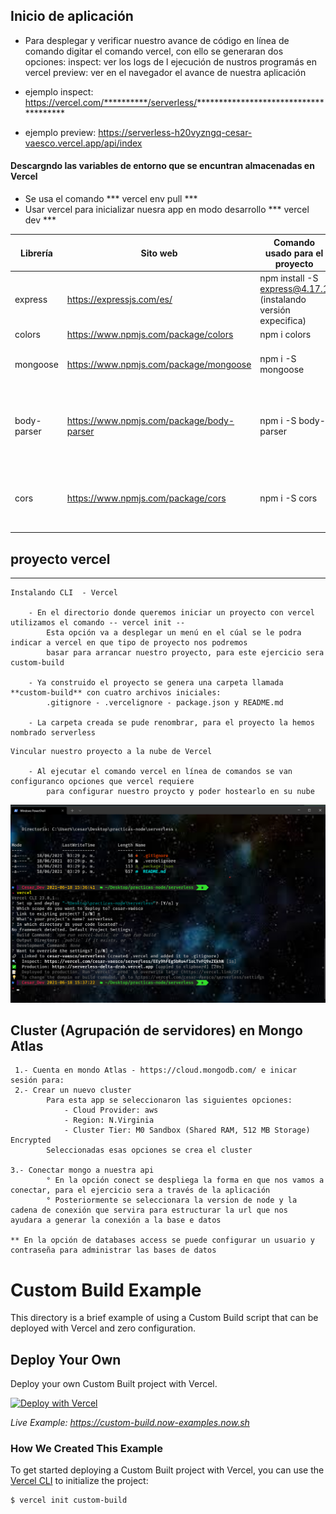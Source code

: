 ## Inicio de aplicación

- Para desplegar y verificar nuestro avance de código en línea de comando digitar el comando vercel,
  con ello se generaran dos opciones:
  inspect: ver los logs de l ejecución de nustros programás en vercel
  preview: ver en el navegador el avance de nuestra aplicación

- ejemplo inspect: https://vercel.com/**********/serverless/**************************************
- ejemplo preview: https://serverless-h20vyzngq-cesar-vaesco.vercel.app/api/index

#### Descargndo las variables de entorno que se encuntran almacenadas en Vercel

- Se usa el comando  *** vercel env pull ***
- Usar vercel para inicializar nuesra app en modo desarrollo  *** vercel dev ***

| Librería | Sito web | Comando usado para el proyecto | Funcionalidad |
|---|---|---|---|
| express  | https://expressjs.com/es/  | npm install -S express@4.17.1  (instalando versión expecifica)| **** |
| colors  | https://www.npmjs.com/package/colors  | npm i colors| **** |
| mongoose | https://www.npmjs.com/package/mongoose | npm i -S mongoose | Librería que permite la conexión a mongoDB|
| body-parser |https://www.npmjs.com/package/body-parser |  npm i -S body-parser | recoge las peticiones que se hagan del servidor y trasforma las peticiones en formato **json** |
| cors | https://www.npmjs.com/package/cors| npm i -S cors | librería que permite habilitar las peticiones desde url distintas |



## proyecto vercel
****
```
Instalando CLI  - Vercel

    - En el directorio donde queremos iniciar un proyecto con vercel utilizamos el comando -- vercel init --
        Esta opción va a desplegar un menú en el cúal se le podra indicar a vercel en que tipo de proyecto nos podremos
        basar para arrancar nuestro proyecto, para este ejercicio sera custom-build

    - Ya construido el proyecto se genera una carpeta llamada **custom-build** con cuatro archivos iniciales:
        .gitignore - .vercelignore - package.json y README.md

    - La carpeta creada se pude renombrar, para el proyecto la hemos nombrado serverless

```

```
Vincular nuestro proyecto a la nube de Vercel

    - Al ejecutar el comando vercel en línea de comandos se van configuranco opciones que vercel requiere
        para configurar nuestro proycto y poder hostearlo en su nube

```
![Vercel configuración](img/inicializar_vercel.png)


## Cluster (Agrupación de servidores) en Mongo Atlas
```
 1.- Cuenta en mondo Atlas - https://cloud.mongodb.com/ e inicar sesión para:
 2.- Crear un nuevo cluster
        Para esta app se seleccionaron las siguientes opciones:
            - Cloud Provider: aws
            - Region: N.Virginia
            - Cluster Tier: M0 Sandbox (Shared RAM, 512 MB Storage) Encrypted
        Seleccionadas esas opciones se crea el cluster

3.- Conectar mongo a nuestra api
        ° En la opción conect se despliega la forma en que nos vamos a conectar, para el ejercicio sera a través de la aplicación
        ° Posteriormente se seleccionara la version de node y la cadena de conexión que servira para estructurar la url que nos     ayudara a generar la conexión a la base e datos

** En la opción de databases access se puede configurar un usuario y contraseña para administrar las bases de datos

```



# Custom Build Example

This directory is a brief example of using a Custom Build script that can be deployed with Vercel and zero configuration.

## Deploy Your Own

Deploy your own Custom Built project with Vercel.

[![Deploy with Vercel](https://vercel.com/button)](https://vercel.com/import/project?template=https://github.com/vercel/vercel/tree/main/examples/custom-build)

_Live Example: https://custom-build.now-examples.now.sh_

### How We Created This Example

To get started deploying a Custom Built project with Vercel, you can use the [Vercel CLI](https://vercel.com/download) to initialize the project:

```shell
$ vercel init custom-build
```
